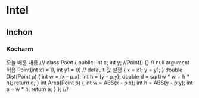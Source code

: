 # Intel
## Inchon
### Kocharm
오늘 배운 내용
///
class Point
{
public:
    int x;
    int y;
    //Point() {}     // null argument 허용
    Point(int x1 = 0, int y1 = 0)   // default 값 설정
    {
        x = x1; y = y1;
    }
    double Dist(Point p)
    {
        int w = (x - p.x);
        int h = (y - p.y);
        double d = sqrt(w * w + h * h);
        return d;
    }
    int Area(Point p)
    {
        int w = ABS(x - p.x);
        int h = ABS(y - p.y);
        int a = w * h;
        return a;
    }
};
///
